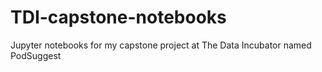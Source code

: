 # TDI-capstone-notebooks
Jupyter notebooks for my capstone project at The Data Incubator named PodSuggest
